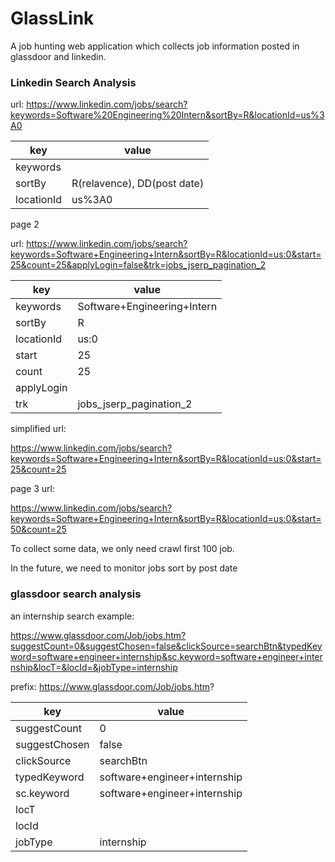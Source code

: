 # GlassLink
A job hunting web application which collects job information posted in glassdoor and linkedin.



### Linkedin Search Analysis

url: https://www.linkedin.com/jobs/search?keywords=Software%20Engineering%20Intern&sortBy=R&locationId=us%3A0



| key        | value                       |
| ---------- | --------------------------- |
| keywords   |                             |
| sortBy     | R(relavence), DD(post date) |
| locationId | us%3A0                      |



page 2

url: https://www.linkedin.com/jobs/search?keywords=Software+Engineering+Intern&sortBy=R&locationId=us:0&start=25&count=25&applyLogin=false&trk=jobs_jserp_pagination_2



| key        | value                       |
| ---------- | --------------------------- |
| keywords   | Software+Engineering+Intern |
| sortBy     | R                           |
| locationId | us:0                        |
| start      | 25                          |
| count      | 25                          |
| applyLogin |                             |
| trk        | jobs_jserp_pagination_2     |



simplified url:

https://www.linkedin.com/jobs/search?keywords=Software+Engineering+Intern&sortBy=R&locationId=us:0&start=25&count=25



page 3 url:

https://www.linkedin.com/jobs/search?keywords=Software+Engineering+Intern&sortBy=R&locationId=us:0&start=50&count=25



To collect some data, we only need crawl first 100 job.

In the future, we need to monitor jobs sort by post date





### glassdoor search analysis

an internship search example:

https://www.glassdoor.com/Job/jobs.htm?suggestCount=0&suggestChosen=false&clickSource=searchBtn&typedKeyword=software+engineer+internship&sc.keyword=software+engineer+internship&locT=&locId=&jobType=internship



prefix: https://www.glassdoor.com/Job/jobs.htm?

| key           | value                        |
| ------------- | ---------------------------- |
| suggestCount  | 0                            |
| suggestChosen | false                        |
| clickSource   | searchBtn                    |
| typedKeyword  | software+engineer+internship |
| sc.keyword    | software+engineer+internship |
| locT          |                              |
| locId         |                              |
| jobType       | internship                   |

